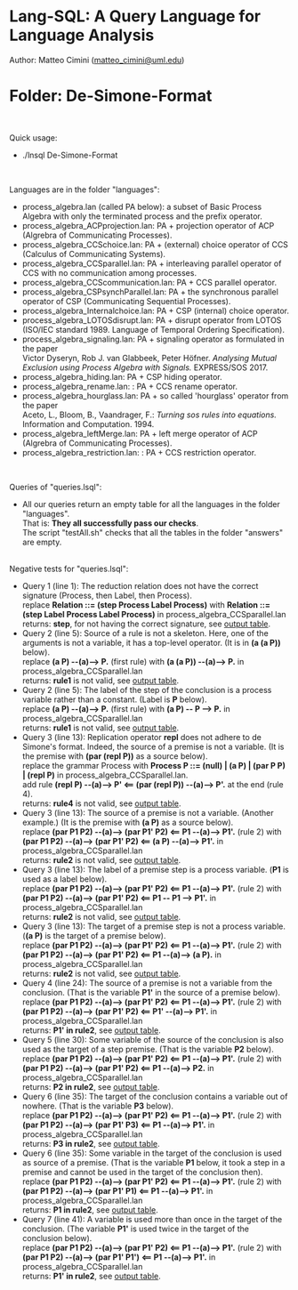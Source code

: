 # Lang-SQL: A Query Language for Language Analysis 

Author: Matteo Cimini (matteo_cimini@uml.edu)
	<br />
# <a name="instructions"></a>Folder: De-Simone-Format
<br />

Quick usage: 
<br />
<ul>
<li> ./lnsql De-Simone-Format <br />
</ul>
<br />

Languages are in the folder "languages": <br />
<ul>
<li> process_algebra.lan (called PA below): a subset of Basic Process Algebra with only the terminated process and the prefix operator. 
<li> process_algebra_ACPprojection.lan: PA + projection operator of ACP (Algrebra of Communicating Processes).  
<li> 	process_algebra_CCSchoice.lan: PA + (external) choice operator of CCS (Calculus of Communicating Systems).  
<li> 	process_algebra_CCSparallel.lan: PA + interleaving parallel operator of CCS with no communication among processes. 
	<li> process_algebra_CCScommunication.lan: PA + CCS parallel operator. 
	<li> process_algebra_CSPsynchParallel.lan: PA + the synchronous parallel operator of CSP (Communicating Sequential Processes). 
	<li> process_algebra_Internalchoice.lan: PA + CSP (internal) choice operator. 
	<li> process_algebra_LOTOSdisrupt.lan: PA + disrupt operator from LOTOS (ISO/IEC standard 1989. Language of Temporal Ordering Specification). 
	<li> process_algebra_signaling.lan: PA + signaling operator as formulated in the paper 
	<br>
	Victor Dyseryn, Rob J. van Glabbeek, Peter Höfner. <i>Analysing Mutual Exclusion using Process Algebra with Signals.</i> EXPRESS/SOS 2017. 
	<li> process_algebra_hiding.lan: PA + CSP hiding operator. 
	<li> process_algebra_rename.lan: : PA + CCS rename operator. 
	<li> process_algebra_hourglass.lan: PA + so called 'hourglass' operator from the paper 
	<br>
	Aceto, L., Bloom, B., Vaandrager, F.: <i>Turning sos rules into equations.</i> Information and Computation. 1994.
	<li> process_algebra_leftMerge.lan: PA + left merge operator of ACP (Algrebra of Communicating Processes).  
	<li> process_algebra_restriction.lan: : PA + CCS restriction operator. 
</ul>
<br />


Queries of "queries.lsql":  <br />
<ul>
<li> All our queries return an empty table for all the languages in the folder "languages". 
	<br /> That is: <b>They all successfully pass our checks</b>. 
	<br /> The script "testAll.sh" checks that all the tables in the folder "answers" are empty. 
</ul>


<br />
Negative tests for "queries.lsql":  <br />
<ul>
<li> Query 1 (line 1): The reduction relation does not have the correct signature (Process, then Label, then Process). 
	<br /> replace <b>Relation ::= (step Process Label Process)</b> with <b>Relation ::= (step Label Process Label Process)</b> in process_algebra_CCSparallel.lan 
	<br /> returns: <b>step</b>, for not having the correct signature, see <a href = "tests_aux/negative_query1.txt">output table</a>. 

<li> Query 2 (line 5): Source of a rule is not a skeleton. Here, one of the arguments is not a variable, it has a top-level operator.  (It is in <b>(a (a P))</b> below).
	<br /> replace <b>(a P) --(a)--> P.</b> (first rule) with <b>(a (a P)) --(a)--> P.</b> in process_algebra_CCSparallel.lan 
	<br /> returns: <b>rule1</b> is not valid, see <a href = "tests_aux/negative_query2_a.txt">output table</a>. 

<li> Query 2 (line 5): The label of the step of the conclusion is a process variable rather than a constant. (Label is <b>P</b> below). 
	<br /> replace <b>(a P) --(a)--> P.</b> (first rule) with <b>(a P) -- P --> P.</b> in process_algebra_CCSparallel.lan 
	<br /> returns: <b>rule1</b> is not valid, see <a href = "tests_aux/negative_query2_b.txt">output table</a>. 

<li> Query 3 (line 13): Replication operator <b>repl</b> does not adhere to de Simone's format. Indeed, the source of a premise is not a variable. (It is the premise with <b>(par (repl P))</b> as a source below). 
	<br /> replace the grammar Process with <b>Process P ::= (null) | (a P) | (par P P) | (repl P)</b> in process_algebra_CCSparallel.lan. 
	<br /> add rule <b>(repl P) --(a)--> P' <== (par (repl P)) --(a)--> P'.</b> at the end (rule 4). 
	<br /> returns: <b>rule4</b> is not valid, see <a href = "tests_aux/negative_query3_a.txt">output table</a>. 

<li> Query 3 (line 13): The source of a premise is not a variable. (Another example.) (It is the premise with <b>(a P)</b> as a source below). 
	<br /> replace <b>(par P1 P2) --(a)--> (par P1' P2) <== P1 --(a)--> P1'.</b> (rule 2) with <b>(par P1 P2) --(a)--> (par P1' P2) <== (a P) --(a)--> P1'.</b> in process_algebra_CCSparallel.lan 
	<br /> returns: <b>rule2</b> is not valid, see <a href = "tests_aux/negative_query3_b.txt">output table</a>. 

<li> Query 3 (line 13): The label of a premise step is a process variable. (<b>P1</b> is used as a label below).
	<br /> replace <b>(par P1 P2) --(a)--> (par P1' P2) <== P1 --(a)--> P1'.</b> (rule 2) with <b>(par P1 P2) --(a)--> (par P1' P2) <== P1 -- P1 --> P1'.</b> in process_algebra_CCSparallel.lan 
	<br /> returns: <b>rule2</b> is not valid, see <a href = "tests_aux/negative_query3_c.txt">output table</a>. 

<li> Query 3 (line 13): The target of a premise step is not a process variable. (<b>(a P)</b> is the target of a premise below).
	<br /> replace <b>(par P1 P2) --(a)--> (par P1' P2) <== P1 --(a)--> P1'.</b> (rule 2) with <b>(par P1 P2) --(a)--> (par P1' P2) <== P1 --(a)--> (a P).</b> in process_algebra_CCSparallel.lan 
	<br /> returns: <b>rule2</b> is not valid, see <a href = "tests_aux/negative_query3_d.txt">output table</a>. 

<li> Query 4 (line 24): The source of a premise is not a variable from the conclusion. (That is the variable <b>P1'</b> in the source of a premise below).
	<br /> replace <b>(par P1 P2) --(a)--> (par P1' P2) <== P1 --(a)--> P1'.</b> (rule 2) with <b>(par P1 P2) --(a)--> (par P1' P2) <== P1' --(a)--> P1'.</b> in process_algebra_CCSparallel.lan 
	<br /> returns: <b>P1' in rule2</b>, see <a href = "tests_aux/negative_query4.txt">output table</a>. 

<li> Query 5 (line 30): Some variable of the source of the conclusion is also used as the target of a step premise. (That is the variable <b>P2</b> below).
	<br /> replace <b>(par P1 P2) --(a)--> (par P1' P2) <== P1 --(a)--> P1'.</b> (rule 2) with <b>(par P1 P2) --(a)--> (par P1' P2) <== P1 --(a)--> P2.</b> in process_algebra_CCSparallel.lan 
	<br /> returns: <b>P2 in rule2</b>, see <a href = "tests_aux/negative_query5.txt">output table</a>. 

<li> Query 6 (line 35): The target of the conclusion contains a variable out of nowhere. (That is the variable <b>P3</b> below).
	<br /> replace <b>(par P1 P2) --(a)--> (par P1' P2) <== P1 --(a)--> P1'.</b> (rule 2) with <b>(par P1 P2) --(a)--> (par P1' P3) <== P1 --(a)--> P1'.</b> in process_algebra_CCSparallel.lan 
	<br /> returns: <b>P3 in rule2</b>, see <a href = "tests_aux/negative_query6_a.txt">output table</a>. 

<li> Query 6 (line 35): Some variable in the target of the conclusion is used as source of a premise. (That is the variable <b>P1</b> below, it took a step in a premise and cannot be used in the target of the conclusion then).
	<br /> replace <b>(par P1 P2) --(a)--> (par P1' P2) <== P1 --(a)--> P1'.</b> (rule 2) with <b>(par P1 P2) --(a)--> (par P1' P1) <== P1 --(a)--> P1'.</b> in process_algebra_CCSparallel.lan 
	<br /> returns: <b>P1 in rule2</b>, see <a href = "tests_aux/negative_query6_b.txt">output table</a>. 

<li> Query 7 (line 41): A variable is used more than once in the target of the conclusion. (The variable <b>P1'</b> is used twice in the target of the conclusion below).
	<br /> replace <b>(par P1 P2) --(a)--> (par P1' P2) <== P1 --(a)--> P1'.</b> (rule 2) with <b>(par P1 P2) --(a)--> (par P1' P1') <== P1 --(a)--> P1'.</b> in process_algebra_CCSparallel.lan 
	<br /> returns: <b>P1' in rule2</b>, see <a href = "tests_aux/negative_query7.txt">output table</a>. 
</ul>





